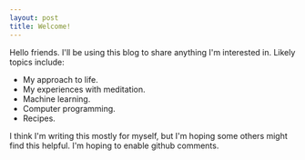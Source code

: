 ```yaml
---
layout: post
title: Welcome!
---
```


Hello friends. I'll be using this blog to share anything I'm interested in. Likely topics include:
- My approach to life. 
- My experiences with meditation.
- Machine learning.
- Computer programming.
- Recipes.

I think I'm writing this mostly for myself, but I'm hoping some others might find this helpful. I'm hoping to enable github comments.
